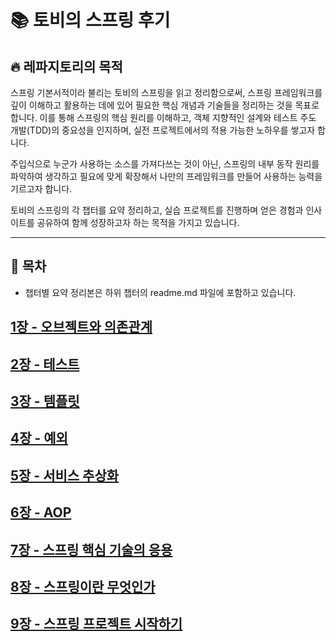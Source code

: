 # 📚 토비의 스프링 후기

## 🔥 레파지토리의 목적

스프링 기본서적이라 불리는 토비의 스프링을 읽고 정리함으로써, 스프링 프레임워크를 깊이 이해하고 활용하는 데에 있어 필요한 핵심 개념과 기술들을 정리하는 것을 목표로 합니다.
이를 통해 스프링의 핵심 원리를 이해하고, 객체 지향적인 설계와 테스트 주도 개발(TDD)의 중요성을 인지하며, 실전 프로젝트에서의 적용 가능한 노하우를 쌓고자 합니다.

주입식으로 누군가 사용하는 소스를 가져다쓰는 것이 아닌, 스프링의 내부 동작 원리를 파악하여 생각하고 필요에 맞게 확장해서 나만의 프레임워크를 만들어 사용하는 능력을 기르고자 합니다.

토비의 스프링의 각 챕터를 요약 정리하고, 실습 프로젝트를 진행하며 얻은 경험과 인사이트를 공유하여 함께 성장하고자 하는 목적을 가지고 있습니다.

---

## 🔨 목차
- 챕터별 요약 정리본은 하위 챕터의 readme.md 파일에 포함하고 있습니다.

## [1장 - 오브젝트와 의존관계](https://github.com/jjunhyeon/toby-spring/blob/master/chapter1/readme.md)

## [2장 - 테스트](chapter02)

## [3장 - 템플릿](chapter03)

## [4장 - 예외](chapter04)

## [5장 - 서비스 추상화](chapter05)

## [6장 - AOP](chapter06)

## [7장 - 스프링 핵심 기술의 응용](chapter07)

## [8장 - 스프링이란 무엇인가](chapter08)

## [9장 - 스프링 프로젝트 시작하기](chapter09)
